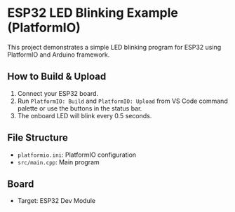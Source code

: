 # ESP32 LED Blinking Example (PlatformIO)

This project demonstrates a simple LED blinking program for ESP32 using PlatformIO and Arduino framework.

## How to Build & Upload

1. Connect your ESP32 board.
2. Run `PlatformIO: Build` and `PlatformIO: Upload` from VS Code command palette or use the buttons in the status bar.
3. The onboard LED will blink every 0.5 seconds.

## File Structure
- `platformio.ini`: PlatformIO configuration
- `src/main.cpp`: Main program

## Board
- Target: ESP32 Dev Module

